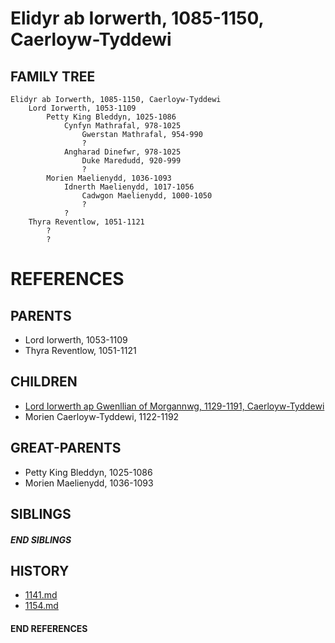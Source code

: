# Elidyr ab Iorwerth, 1085-1150, Caerloyw-Tyddewi

## FAMILY TREE
```
Elidyr ab Iorwerth, 1085-1150, Caerloyw-Tyddewi
    Lord Iorwerth, 1053-1109
        Petty King Bleddyn, 1025-1086
            Cynfyn Mathrafal, 978-1025
                Gwerstan Mathrafal, 954-990
                ?
            Angharad Dinefwr, 978-1025
                Duke Maredudd, 920-999
                ?
        Morien Maelienydd, 1036-1093
            Idnerth Maelienydd, 1017-1056
                Cadwgon Maelienydd, 1000-1050
                ?
            ?
    Thyra Reventlow, 1051-1121
        ?
        ?

```


# REFERENCES

## PARENTS 
* Lord Iorwerth, 1053-1109
* Thyra Reventlow, 1051-1121

## CHILDREN 
* [Lord Iorwerth ap Gwenllian of Morgannwg, 1129-1191, Caerloyw-Tyddewi](p/iorwerth_ap_gwenllian_1129.md)
* Morien Caerloyw-Tyddewi, 1122-1192


## GREAT-PARENTS 
* Petty King Bleddyn, 1025-1086
* Morien Maelienydd, 1036-1093

## SIBLINGS

##### END SIBLINGS  
## HISTORY
* [1141.md](../h/1141.md)
* [1154.md](../h/1154.md)

#### END REFERENCES

